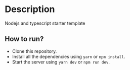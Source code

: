 # Description

Nodejs and typescript starter template

## How to run?

- Clone this repository.
- Install all the dependencies using `yarn` or `npm install`.
- Start the server using `yarn dev` or `npm run dev`.
